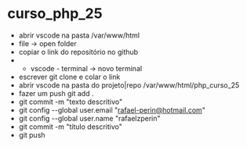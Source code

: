 # curso_php_25
- abrir vscode na pasta /var/www/html
- file -> open folder
- copiar o link do repositório no github
- - vscode - terminal -> novo terminal
- escrever git clone e colar o link
- abrir vscode na pasta do projeto|repo /var/www/html/php_curso_25
- fazer um push git add . 
- git commit -m "texto descritivo"
- git config --global user.email "rafael-perin@hotmail.com"
- git config --global  user.name "rafaelzperin"
- git commit -m "título descritivo"
- git push
